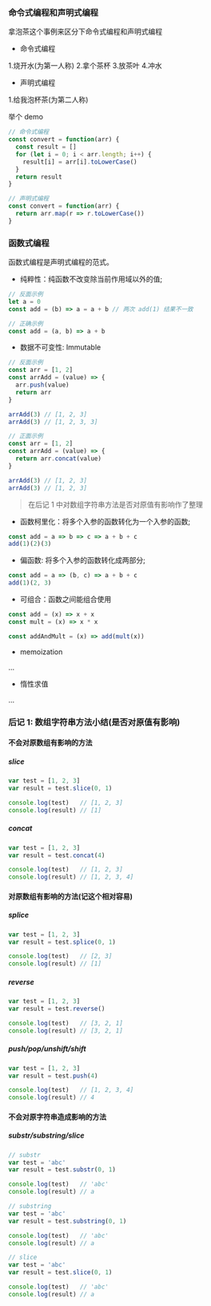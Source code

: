 ### 命令式编程和声明式编程

拿泡茶这个事例来区分下命令式编程和声明式编程

* 命令式编程

1.烧开水(为第一人称)
2.拿个茶杯
3.放茶叶
4.冲水

* 声明式编程

1.给我泡杯茶(为第二人称)

举个 demo

```js
// 命令式编程
const convert = function(arr) {
  const result = []
  for (let i = 0; i < arr.length; i++) {
    result[i] = arr[i].toLowerCase()
  }
  return result
}

// 声明式编程
const convert = function(arr) {
  return arr.map(r => r.toLowerCase())
}
```

### 函数式编程

函数式编程是声明式编程的范式。

* 纯粹性：纯函数不改变除当前作用域以外的值;

```js
// 反面示例
let a = 0
const add = (b) => a = a + b // 两次 add(1) 结果不一致

// 正确示例
const add = (a, b) => a + b
```

* 数据不可变性: Immutable

```js
// 反面示例
const arr = [1, 2]
const arrAdd = (value) => {
  arr.push(value)
  return arr
}

arrAdd(3) // [1, 2, 3]
arrAdd(3) // [1, 2, 3, 3]

// 正面示例
const arr = [1, 2]
const arrAdd = (value) => {
  return arr.concat(value)
}

arrAdd(3) // [1, 2, 3]
arrAdd(3) // [1, 2, 3]
```

> 在后记 1 中对数组字符串方法是否对原值有影响作了整理

* 函数柯里化：将多个入参的函数转化为一个入参的函数;

```js
const add = a => b => c => a + b + c
add(1)(2)(3)
```

* 偏函数: 将多个入参的函数转化成两部分;

```js
const add = a => (b, c) => a + b + c
add(1)(2, 3)
```

* 可组合：函数之间能组合使用

```js
const add = (x) => x + x
const mult = (x) => x * x

const addAndMult = (x) => add(mult(x))
```

* memoization

...

* 惰性求值

...

### 后记 1: 数组字符串方法小结(是否对原值有影响)

#### 不会对原数组有影响的方法

##### slice

```js
var test = [1, 2, 3]
var result = test.slice(0, 1)

console.log(test)   // [1, 2, 3]
console.log(result) // [1]
```

##### concat

```js
var test = [1, 2, 3]
var result = test.concat(4)

console.log(test)   // [1, 2, 3]
console.log(result) // [1, 2, 3, 4]
```

#### 对原数组有影响的方法(记这个相对容易)

##### splice

```js
var test = [1, 2, 3]
var result = test.splice(0, 1)

console.log(test)   // [2, 3]
console.log(result) // [1]
```

##### reverse

```js
var test = [1, 2, 3]
var result = test.reverse()

console.log(test)   // [3, 2, 1]
console.log(result) // [3, 2, 1]
```

##### push/pop/unshift/shift

```js
var test = [1, 2, 3]
var result = test.push(4)

console.log(test)   // [1, 2, 3, 4]
console.log(result) // 4
```

#### 不会对原字符串造成影响的方法

##### substr/substring/slice

```js
// substr
var test = 'abc'
var result = test.substr(0, 1)

console.log(test)   // 'abc'
console.log(result) // a

// substring
var test = 'abc'
var result = test.substring(0, 1)

console.log(test)   // 'abc'
console.log(result) // a

// slice
var test = 'abc'
var result = test.slice(0, 1)

console.log(test)   // 'abc'
console.log(result) // a
```